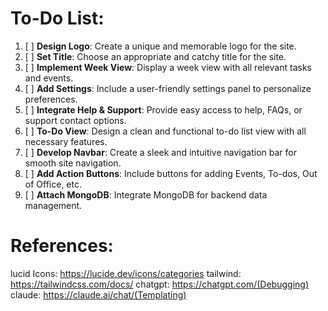 # To-Do List:

1. [ ] **Design Logo**: Create a unique and memorable logo for the site.
2. [ ] **Set Title**: Choose an appropriate and catchy title for the site.
3. [ ] **Implement Week View**: Display a week view with all relevant tasks and events.
4. [ ] **Add Settings**: Include a user-friendly settings panel to personalize preferences.
5. [ ] **Integrate Help & Support**: Provide easy access to help, FAQs, or support contact options.
6. [ ] **To-Do View**: Design a clean and functional to-do list view with all necessary features.
7. [ ] **Develop Navbar**: Create a sleek and intuitive navigation bar for smooth site navigation.
8. [ ] **Add Action Buttons**: Include buttons for adding Events, To-dos, Out of Office, etc.
9. [ ] **Attach MongoDB**: Integrate MongoDB for backend data management.



# References: 
lucid Icons: https://lucide.dev/icons/categories
tailwind: https://tailwindcss.com/docs/
chatgpt: https://chatgpt.com/(Debugging)
claude: https://claude.ai/chat/(Templating)